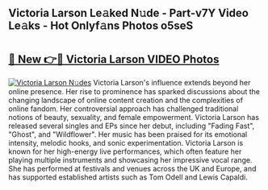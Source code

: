 ## Victoria Larson Le𝚊ked N𝚞de - Part-v7Y Video Le𝚊ks - Hot Onlyf𝚊ns Photos o5seS

# <h2><a href="http://ac12879.deff.icu/?id=Victoria+Larson">🔗 New 👉🔴 Victoria Larson VIDEO Photos</a></h2>

[![Victoria Larson N𝚞des](https://i.imgur.com/rIISA9y.gif)](http://ac12879.deff.icu/?id=Victoria+Larson)
Victoria Larson's influence extends beyond her online presence. Her rise to prominence has sparked discussions about the changing landscape of online content creation and the complexities of online fandom. Her controversial approach has challenged traditional notions of beauty, sexuality, and female empowerment. Victoria Larson has released several singles and EPs since her debut, including "Fading Fast", "Ghost", and "Wildflower". Her music has been praised for its emotional intensity, melodic hooks, and sonic experimentation. Victoria Larson is known for her high-energy live performances, which often feature her playing multiple instruments and showcasing her impressive vocal range. She has performed at festivals and venues across the UK and Europe, and has supported established artists such as Tom Odell and Lewis Capaldi.
